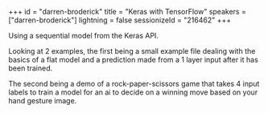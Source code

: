 +++
id = "darren-broderick"
title = "Keras with TensorFlow"
speakers = ["darren-broderick"]
lightning = false
sessionizeId = "216462"
+++

Using a sequential model from the Keras API.

Looking at 2 examples, the first being a small example file dealing with the basics of a flat model and a prediction made from a 1 layer input after it has been trained.

The second being a demo of a rock-paper-scissors game that takes 4 input labels to train a model for an ai to decide on a winning move based on your hand gesture image.